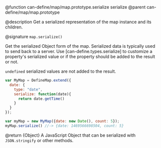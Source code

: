 @function can-define/map/map.prototype.serialize serialize
@parent can-define/map/map.prototype

@description Get a serialized representation of the map instance and its children.

@signature `map.serialize()`

  Get the serialized Object form of the map.  Serialized
  data is typically used to send back to a server.  Use [can-define.types.serialize]
  to customize a property's serialized value or if the property should be added to
  the result or not.

  `undefined` serialized values are not added to the result.

  ```js
  var MyMap = DefineMap.extend({
    date: {
      type: "date",
      serialize: function(date){
        return date.getTime()
      }
    }
  });

  var myMap = new MyMap({date: new Date(), count: 5});
  myMap.serialize() //-> {date: 1469566698504, count: 5}
  ```

  @return {Object} A JavaScript Object that can be serialized with `JSON.stringify` or other methods.
